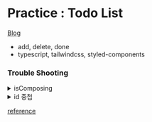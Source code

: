 # Practice : Todo List

[Blog](https://velog.io/@jin_s/WIL-23.07.07)

- add, delete, done
- typescript, tailwindcss, styled-components

### Trouble Shooting

<details><summary>isComposing </summary>

Enter키로 input값을 받기 위한 KeyChange를 설정하면서 커서가 해당되어있는 마지막 글자가 함께 입력되는 문제가 발생했다.

단순하게 빈 값이 들어올때를 막는다고 해결되지 않아 검색을 해보았고, 검색을 해보니 크롬브라우저 상의 한글 문제인 것으로 보였다.

자음 모음이 조합되어 구성되는 문자이다 보니 키보드 커서가 존재하는 상황에 이벤트핸들러가 2번 호출되는 문제라고 한다.

isComposing의 경우 입력문자가 조합문자인지 아닌지를 boolean 타입으로 반환하는 프로퍼티라고 한다.

따라서 해당 프로퍼티를 조건에 추가해주도록 한다.

<img width="50%" alt="개선 전" src="https://github.com/JESin10/TodoList_Ts/assets/119720123/f8485401-67e1-4c76-ad63-891c93ee1a8c"> <img width="50%" alt="개선 후" src="https://github.com/JESin10/TodoList_Ts/assets/119720123/1df5a71f-0eea-4196-bafc-717c8a658547">

</details>

<details><summary>id 중첩 </summary>

사이트를 새로 구동할 경우 id가 계속 1부터 시작하는 문제 발생

본래 기획의 경우 DB에 저장하지 않고 post, delete의 기능구현에 의의가 있던터라 id를 `const nextId = useRef(1);` 로 선언하고 이후 `nextId.current++`로 현재 선언된 todolist의 id에서 +1씩 하는 방식이었다.

하지만 DB에 저장하게 되면서 VS code를 재구동할 경우 `nextId.current`가 1로 인식되어 1부터 생성, 완료나 삭제시 id를 통한 식별때문에 id:1로 만들어진 모든 TODO가 삭제, 완료되는 문제 발생

따라서 `const currentId = lists.length > 0 ? lists[lists.length - 1].id : 0;`로 현재 list의 마지막 id값을 확인한 후 그 id값에 +1씩하게 되는 방법으로 변경하게 되었다.

</details>

[reference](https://github.com/preCrew/MinHyung/blob/master/Projects/SoloProjects/todolist/src/components/TodoList.tsx)
